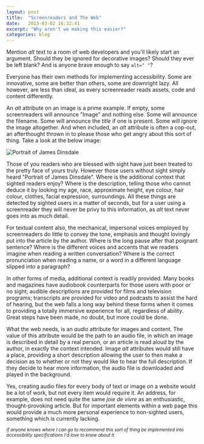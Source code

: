 ```yaml
---
layout: post
title:  "Screenreaders and The Web"
date:   2013-03-02 16:32:41
excerpt: "Why aren't we making this easier?"
categories: blog
---
```


Mention *alt* text to a room of web developers and you'll likely start an argument. Should they be ignored for decorative images? Should they ever be left blank? And is anyone brave enough to say `alt=" "`?

Everyone has their own methods for implementing accessibility. Some are innovative, some are better than others, some are downright lazy. All however, are less than ideal, as every screenreader reads assets, code and content differently.

An *alt* attribute on an image is a prime example. If empty, some screenreaders will announce "Image" and nothing else. Some will announce the filename. Some will announce the *title* if one is present. Some will ignore the image altogether. And when included, an *alt* attribute is often a cop-out, an afterthought thrown in to please those who get angry about this sort of thing. Take a look at the below image:

![Portrait of James Dinsdale](https://twimg0-a.akamaihd.net/profile_images/3320078323/fad7ae557577248bc153e667a5c17b5b.jpeg)

Those of you readers who are blessed with sight have just been treated to the pretty face of yours truly. However those users without sight simply heard "Portrait of James Dinsdale". Where is the additional context that sighted readers enjoy? Where is the description, telling those who cannot deduce it by looking my age, race, approximate height, eye colour, hair colour, clothes, facial expression, surroundings. All these things are detected by sighted users in a matter of seconds, but for a user using a screenreader they will never be privy to this information, as *alt* text never goes into as much detail.

For textual content also, the mechanical, impersonal voices employed by screenreaders do little to convey the tone, emphasis and thought lovingly put into the article by the author. Where is the long pause after that poignant sentence? Where is the different voices and accents that we readers imagine when reading a written conversation? Where is the correct pronunciation when reading a name, or a word in a different language slipped into a paragraph?

In other forms of media, additional context is readily provided. Many books and magazines have audiobook counterparts for those users with poor or no sight; audible descriptions are provided for films and television programs; transcripts are provided for video and podcasts to assist the hard of hearing, but the web falls a long way behind these forms when it comes to providing a totally immersive experience for all, regardless of ability. Great steps have been made, no doubt, but more could be done.

What the web needs, is an *audio* attribute for images and content. The value of this attribute would be the path to an audio file, in which an image is described in detail by a real person, or an article is read aloud by the author, in exactly the context intended. Image *alt* attributes would still have a place, providing a short description allowing the user to then make a decision as to whether or not they would like to hear the full description. If they decide to hear more information, the audio file is downloaded and played in the background.

Yes, creating audio files for every body of text or image on a website would be a lot of work, but not every item would require it. An address, for example, does not need quite the same *joie de vivre* as an enthusiastic, thought-provoking article. But for important elements within a web page this would provide a much more personal experience to non-sighted users, something which is currently lacking.

<small><em class="blue">If anyone knows where I can go to recommend this sort of thing be implemented into accessibility specifications I'd love to know about it.</em></small>